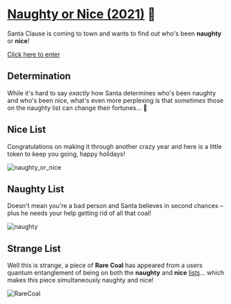 # [Naughty or Nice (2021)](https://twitter.com/Asleepace/status/1474669234466672642?s=20) 🎅

Santa Clause is coming to town and wants to find out who's been **naughty** or **nice**!

[Click here to enter](https://twitter.com/Asleepace/status/1474669234466672642?s=20)

## Determination

While it's hard to say *exactly* how Santa determines who's been naughty and who's been nice, what's even more perplexing is that *sometimes* those on the naughty list can change their fortunes... 🤷 

## Nice List

Congratulations on making it through another crazy year and here is a little token to keep you going, happy holidays!

![naughty_or_nice](https://user-images.githubusercontent.com/10716803/147381060-a8fa7e7d-0d65-43b9-afbf-894fc2497d94.png)

## Naughty List

Doesn't mean you're a bad person and Santa believes in second chances – plus he needs your help getting rid of all that coal!

![naughty](https://user-images.githubusercontent.com/10716803/147381109-7bb2b65d-1486-4dbf-9908-706303ea7db2.png)

## Strange List

Well this is strange, a piece of **Rare Coal** has appeared from a users quantum entanglement of being on both the **naughty** and **nice** [lists](https://medium.com/@dlabs.colin/naughty-or-nice-nft-challenge-e5d38a1fd14f)... which makes this piece simultaneously naughty and nice!

![RareCoal](https://user-images.githubusercontent.com/10716803/147397725-ce3734f6-62a8-48fa-9e3b-9755761248b8.png)

